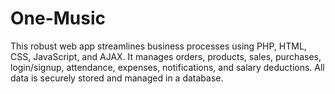 # One-Music
This robust web app streamlines business processes using PHP, HTML, CSS, JavaScript, and AJAX. It manages orders, products, sales, purchases, login/signup, attendance, expenses, notifications, and salary deductions. All data is securely stored and managed in a database.
